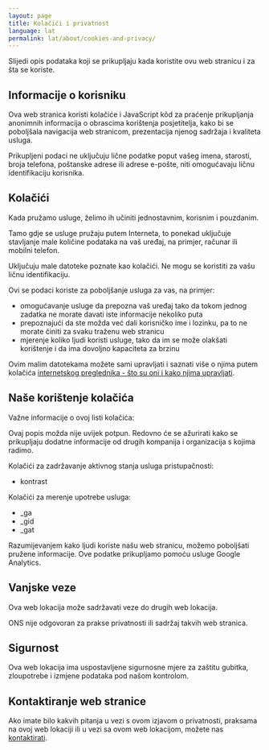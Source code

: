 ```yaml
---
layout: page
title: Kolačići i privatnost
language: lat
permalink: lat/about/cookies-and-privacy/
---
```

Slijedi opis podataka koji se prikupljaju kada koristite ovu web stranicu i za šta se
koriste.

## Informacije o korisniku
Ova web stranica koristi kolačiće i JavaScript kôd za praćenje prikupljanja anonimnih
informacija o obrascima korištenja posjetitelja, kako bi se poboljšala navigacija web
stranicom, prezentacija njenog sadržaja i kvaliteta usluga.

Prikupljeni podaci ne uključuju lične podatke poput vašeg imena, starosti, broja
telefona, poštanske adrese ili adrese e-pošte, niti omogućavaju ličnu identifikaciju
korisnika.

## Kolačići
Kada pružamo usluge, želimo ih učiniti jednostavnim, korisnim i pouzdanim.

Tamo gdje se usluge pružaju putem Interneta, to ponekad uključuje stavljanje male
količine podataka na vaš uređaj, na primjer, računar ili mobilni telefon.

Uključuju male datoteke poznate kao kolačići. Ne mogu se koristiti za vašu ličnu
identifikaciju.

Ovi se podaci koriste za poboljšanje usluga za vas, na primjer:

- omogućavanje usluge da prepozna vaš uređaj tako da tokom jednog zadatka ne
morate davati iste informacije nekoliko puta
- prepoznajući da ste možda već dali korisničko ime i lozinku, pa to ne morate
činiti za svaku traženu web stranicu
- mjerenje koliko ljudi koristi usluge, tako da im se može olakšati korištenje i da
ima dovoljno kapaciteta za brzinu

Ovim malim datotekama možete sami upravljati i saznati više o njima putem kolačića
[internetskog preglednika - što su oni i kako njima upravljati](https://www.aboutcookies.org/).

## Naše korištenje kolačića
Važne informacije o ovoj listi kolačića:

Ovaj popis možda nije uvijek potpun. Redovno će se ažurirati kako se prikupljaju
dodatne informacije od drugih kompanija i organizacija s kojima radimo.

Kolačići za zadržavanje aktivnog stanja usluga pristupačnosti:

- kontrast

Kolačići za merenje upotrebe usluga:

- _ga
- _gid
- _gat

Razumijevanjem kako ljudi koriste našu web stranicu, možemo poboljšati pružene
informacije. Ove podatke prikupljamo pomoću usluge Google Analytics.

## Vanjske veze
Ova web lokacija može sadržavati veze do drugih web lokacija.

ONS nije odgovoran za prakse privatnosti ili sadržaj takvih web stranica.

## Sigurnost
Ova web lokacija ima uspostavljene sigurnosne mjere za zaštitu gubitka, zloupotrebe i
izmjene podataka pod našom kontrolom.

## Kontaktiranje web stranice
Ako imate bilo kakvih pitanja u vezi s ovom izjavom o privatnosti, praksama na ovoj
web lokaciji ili u vezi sa ovom web lokacijom, možete nas [kontaktirati](mailto:{{site.email_contacts.functional}}).
